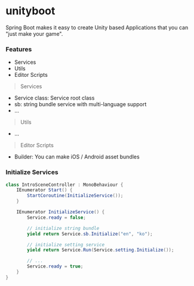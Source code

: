 # unityboot

Spring Boot makes it easy to create Unity based Applications that you can "just make your game".

### Features
* Services
* Utils
* Editor Scripts

> Services
* Service class: Service root class
* sb: string bundle service with multi-language support
* ...
>

> Utils
* ...
>

> Editor Scripts
* Builder: You can make iOS / Android asset bundles
>

### Initialize Services

```c#
class IntroSceneController : MonoBehaviour {
    IEnumerator Start() {
        StartCoroutine(InitializeService());
    }

    IEnumerator InitializeService() {
        Service.ready = false;

        // initialize string bundle
        yield return Service.sb.Initialize("en", "ko");

        // initialize setting service
        yield return Service.Run(Service.setting.Initialize());

        // ...
        Service.ready = true;
    }
}
```
